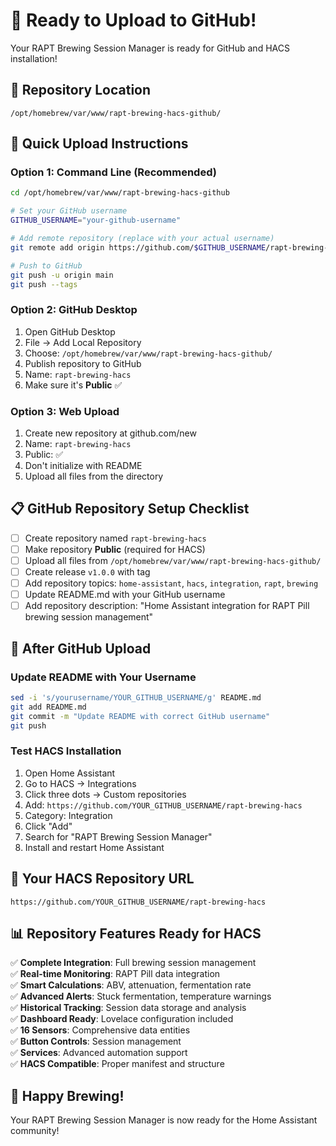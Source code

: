 # 🚀 Ready to Upload to GitHub!

Your RAPT Brewing Session Manager is ready for GitHub and HACS installation!

## 📁 Repository Location
```
/opt/homebrew/var/www/rapt-brewing-hacs-github/
```

## 🎯 Quick Upload Instructions

### Option 1: Command Line (Recommended)
```bash
cd /opt/homebrew/var/www/rapt-brewing-hacs-github

# Set your GitHub username
GITHUB_USERNAME="your-github-username"

# Add remote repository (replace with your actual username)
git remote add origin https://github.com/$GITHUB_USERNAME/rapt-brewing-hacs.git

# Push to GitHub
git push -u origin main
git push --tags
```

### Option 2: GitHub Desktop
1. Open GitHub Desktop
2. File → Add Local Repository
3. Choose: `/opt/homebrew/var/www/rapt-brewing-hacs-github/`
4. Publish repository to GitHub
5. Name: `rapt-brewing-hacs`
6. Make sure it's **Public** ✅

### Option 3: Web Upload
1. Create new repository at github.com/new
2. Name: `rapt-brewing-hacs`
3. Public: ✅
4. Don't initialize with README
5. Upload all files from the directory

## 📋 GitHub Repository Setup Checklist

- [ ] Create repository named `rapt-brewing-hacs`
- [ ] Make repository **Public** (required for HACS)
- [ ] Upload all files from `/opt/homebrew/var/www/rapt-brewing-hacs-github/`
- [ ] Create release `v1.0.0` with tag
- [ ] Add repository topics: `home-assistant`, `hacs`, `integration`, `rapt`, `brewing`
- [ ] Update README.md with your GitHub username
- [ ] Add repository description: "Home Assistant integration for RAPT Pill brewing session management"

## 🔧 After GitHub Upload

### Update README with Your Username
```bash
sed -i 's/yourusername/YOUR_GITHUB_USERNAME/g' README.md
git add README.md
git commit -m "Update README with correct GitHub username"
git push
```

### Test HACS Installation
1. Open Home Assistant
2. Go to HACS → Integrations
3. Click three dots → Custom repositories  
4. Add: `https://github.com/YOUR_GITHUB_USERNAME/rapt-brewing-hacs`
5. Category: Integration
6. Click "Add"
7. Search for "RAPT Brewing Session Manager"
8. Install and restart Home Assistant

## 🎉 Your HACS Repository URL
```
https://github.com/YOUR_GITHUB_USERNAME/rapt-brewing-hacs
```

## 📊 Repository Features Ready for HACS

✅ **Complete Integration**: Full brewing session management  
✅ **Real-time Monitoring**: RAPT Pill data integration  
✅ **Smart Calculations**: ABV, attenuation, fermentation rate  
✅ **Advanced Alerts**: Stuck fermentation, temperature warnings  
✅ **Historical Tracking**: Session data storage and analysis  
✅ **Dashboard Ready**: Lovelace configuration included  
✅ **16 Sensors**: Comprehensive data entities  
✅ **Button Controls**: Session management  
✅ **Services**: Advanced automation support  
✅ **HACS Compatible**: Proper manifest and structure  

## 🍺 Happy Brewing!

Your RAPT Brewing Session Manager is now ready for the Home Assistant community!